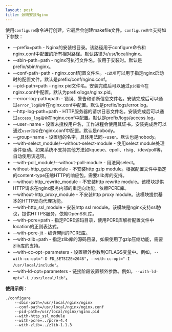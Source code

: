 ```yaml
---
layout: post
title: 源码安装Nginx
---
```


使用`configure`命令进行创建。它最后会创建makefile文件。`configure命令`支持如下参数：

 - --prefix=path - Nginx的安装根目录。该路径用于configure命令和nginx.conf中配置的所有相对路径。默认路径为/usr/local/nginx。
 - --sbin-path=path - nginx可执行文件名。仅用于安装时。默认是prefix/sbin/nginx。
 - --conf-path=path - nginx.conf配置文件名。`-c选项`可以用于指定nginx启动时的配置文件。默认是prefix/conf/nginx.conf。
 - --pid-path=path - nginx pid文件名。安装完成后可以通过`pid指令`在nginx.conf中配置。默认为prefix/logs/nginx.pid。
 - --error-log-path=path - 错误、警告和诊断信息文件名。安装完成后可以通过`error_log指令`在nginx.conf中配置。默认是prefix/logs/error.log。
 - --http-log-path=path - HTTP服务器的请求日志文件名。安装完成后可以通过`access_log指令`在nginx.conf中配置。默认是prefix/logs/access.log。
 - --user=name - 设置未授权用户名，工作进程会使用其证书。安装完成后可以通过`user指令`在nginx.conf中配置。默认是nobody。
 - --group=name - 设置组的名字，具体用法同--user。默认也是nobody。
 - --with-select_module/--without-select-module - 使用select module处理事件驱动。如果系统不支持其他方法如kqueue、epoll、rtsig、/dev/poll等，自动使用该选项。
 - --with-poll_module/--without-poll-module - 用法同select。
 - without-http_gzip_module - 不安装http gzip module。根据配置文件中指定的content-type压缩HTTP的响应包。需要zlib库的支持。
 - --without-http_rewrite_module - 不安装http rewrite module。该模块提供HTTP请求在nginx服务内部的重定向功能，依赖PCRE库。
 - --without-http_proxy_module - 不安装http proxy module。该模块提供基本的HTTP反向代理功能。
 - --with-http_ssl_module - 安装http ssl module。该模块是nginx支持ssl协议，提供HTTPS服务，依赖OpenSSL库。
 - --with-pcre=path - 指定PCRE源码目录，使用PCRE库解析配置文件中location的正则表达式。
 - --with-pcre-jit - 编译带jit的PCRE库。
 - --with-zlib=path - 指定zlib库的源码目录，如果使用了gzip压缩功能，需要zlib库的支持。
 - --with-cc-opt=parameters - 设置额外参数到CFLAGS变量中。例如，`--with-cc-opt="-D FD_SETSIZE=2048"`，`--with-cc-opt="-I /usr/local/include"`。
 - --with-ld-opt=parameters - 链接阶段设置额外参数。例如，`--with-ld-opt="-L /usr/local/lib"`。

**使用示例**：

	./configure
	    --sbin-path=/usr/local/nginx/nginx
	    --conf-path=/usr/local/nginx/nginx.conf
	    --pid-path=/usr/local/nginx/nginx.pid
	    --with-http_ssl_module
	    --with-pcre=../pcre-4.4
	    --with-zlib=../zlib-1.1.3